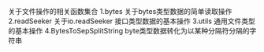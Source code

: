 关于文件操作的相关函数集合
1.bytes  关于bytes类型数据的简单读取操作
2.readSeeker 关于io.readSeeker 接口类型数据的基本操作
3.utils 通用文件类型的基本操作
4.BytesToSepSplitString byte类型数据转化为以某种分隔符分隔的字符串

